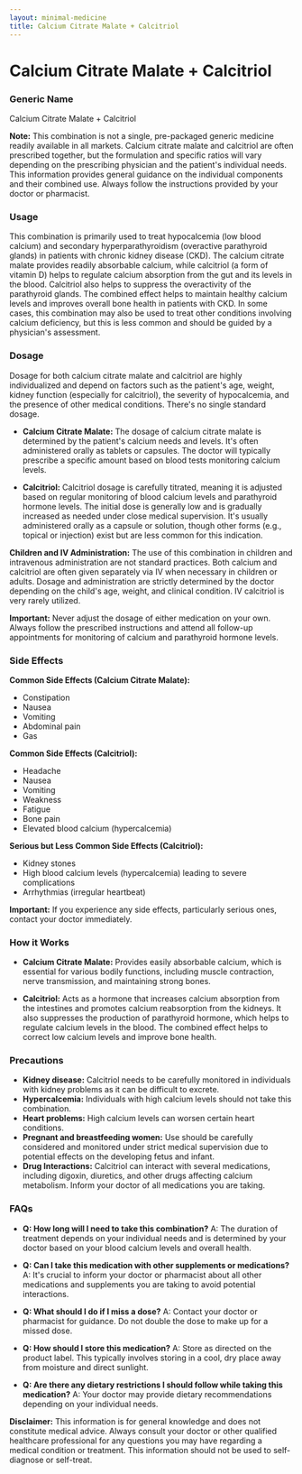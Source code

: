 ```yaml
---
layout: minimal-medicine
title: Calcium Citrate Malate + Calcitriol
---
```


# Calcium Citrate Malate + Calcitriol
### Generic Name
Calcium Citrate Malate + Calcitriol

**Note:**  This combination is not a single, pre-packaged generic medicine readily available in all markets.  Calcium citrate malate and calcitriol are often prescribed together, but the formulation and specific ratios will vary depending on the prescribing physician and the patient's individual needs.  This information provides general guidance on the individual components and their combined use.  Always follow the instructions provided by your doctor or pharmacist.


### Usage

This combination is primarily used to treat hypocalcemia (low blood calcium) and secondary hyperparathyroidism (overactive parathyroid glands) in patients with chronic kidney disease (CKD).  The calcium citrate malate provides readily absorbable calcium, while calcitriol (a form of vitamin D) helps to regulate calcium absorption from the gut and its levels in the blood.  Calcitriol also helps to suppress the overactivity of the parathyroid glands.  The combined effect helps to maintain healthy calcium levels and improves overall bone health in patients with CKD.  In some cases, this combination may also be used to treat other conditions involving calcium deficiency, but this is less common and should be guided by a physician's assessment.


### Dosage

Dosage for both calcium citrate malate and calcitriol are highly individualized and depend on factors such as the patient's age, weight, kidney function (especially for calcitriol), the severity of hypocalcemia, and the presence of other medical conditions.  There's no single standard dosage.

* **Calcium Citrate Malate:** The dosage of calcium citrate malate is determined by the patient's calcium needs and levels. It's often administered orally as tablets or capsules. The doctor will typically prescribe a specific amount based on blood tests monitoring calcium levels.

* **Calcitriol:**  Calcitriol dosage is carefully titrated, meaning it is adjusted based on regular monitoring of blood calcium levels and parathyroid hormone levels. The initial dose is generally low and is gradually increased as needed under close medical supervision. It's usually administered orally as a capsule or solution, though other forms (e.g., topical or injection) exist but are less common for this indication.

**Children and IV Administration:** The use of this combination in children and intravenous administration are not standard practices. Both calcium and calcitriol are often given separately via IV when necessary in children or adults.  Dosage and administration are strictly determined by the doctor depending on the child's age, weight, and clinical condition. IV calcitriol is very rarely utilized.

**Important:**  Never adjust the dosage of either medication on your own. Always follow the prescribed instructions and attend all follow-up appointments for monitoring of calcium and parathyroid hormone levels.


### Side Effects

**Common Side Effects (Calcium Citrate Malate):**

* Constipation
* Nausea
* Vomiting
* Abdominal pain
* Gas

**Common Side Effects (Calcitriol):**

* Headache
* Nausea
* Vomiting
* Weakness
* Fatigue
* Bone pain
* Elevated blood calcium (hypercalcemia)

**Serious but Less Common Side Effects (Calcitriol):**

* Kidney stones
* High blood calcium levels (hypercalcemia) leading to severe complications
* Arrhythmias (irregular heartbeat)


**Important:**  If you experience any side effects, particularly serious ones, contact your doctor immediately.


### How it Works

* **Calcium Citrate Malate:** Provides easily absorbable calcium, which is essential for various bodily functions, including muscle contraction, nerve transmission, and maintaining strong bones.

* **Calcitriol:**  Acts as a hormone that increases calcium absorption from the intestines and promotes calcium reabsorption from the kidneys. It also suppresses the production of parathyroid hormone, which helps to regulate calcium levels in the blood.  The combined effect helps to correct low calcium levels and improve bone health.


### Precautions

* **Kidney disease:** Calcitriol needs to be carefully monitored in individuals with kidney problems as it can be difficult to excrete.
* **Hypercalcemia:**  Individuals with high calcium levels should not take this combination.
* **Heart problems:**  High calcium levels can worsen certain heart conditions.
* **Pregnant and breastfeeding women:** Use should be carefully considered and monitored under strict medical supervision due to potential effects on the developing fetus and infant.
* **Drug Interactions:** Calcitriol can interact with several medications, including digoxin, diuretics, and other drugs affecting calcium metabolism. Inform your doctor of all medications you are taking.


### FAQs

* **Q: How long will I need to take this combination?** A:  The duration of treatment depends on your individual needs and is determined by your doctor based on your blood calcium levels and overall health.

* **Q: Can I take this medication with other supplements or medications?** A:  It's crucial to inform your doctor or pharmacist about all other medications and supplements you are taking to avoid potential interactions.

* **Q: What should I do if I miss a dose?** A:  Contact your doctor or pharmacist for guidance. Do not double the dose to make up for a missed dose.

* **Q: How should I store this medication?** A: Store as directed on the product label. This typically involves storing in a cool, dry place away from moisture and direct sunlight.

* **Q: Are there any dietary restrictions I should follow while taking this medication?** A: Your doctor may provide dietary recommendations depending on your individual needs.

**Disclaimer:** This information is for general knowledge and does not constitute medical advice.  Always consult your doctor or other qualified healthcare professional for any questions you may have regarding a medical condition or treatment.  This information should not be used to self-diagnose or self-treat.
